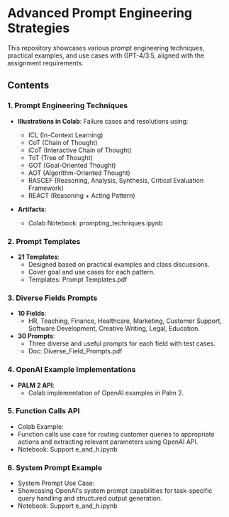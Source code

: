 # Advanced Prompt Engineering Strategies

This repository showcases various prompt engineering techniques, practical examples, and use cases with GPT-4/3.5, aligned with the assignment requirements.



## Contents

### 1. Prompt Engineering Techniques
- **Illustrations in Colab**: Failure cases and resolutions using:
  - ICL (In-Context Learning)
  - CoT (Chain of Thought)
  - iCoT (Interactive Chain of Thought)
  - ToT (Tree of Thought)
  - GOT (Goal-Oriented Thought)
  - AOT (Algorithm-Oriented Thought)
  - RASCEF (Reasoning, Analysis, Synthesis, Critical Evaluation Framework)
  - REACT (Reasoning + Acting Pattern)

- **Artifacts**:
  - Colab Notebook: prompting_techniques.ipynb



### 2. Prompt Templates
- **21 Templates**:
  - Designed based on practical examples and class discussions.
  - Cover goal and use cases for each pattern.
  - Templates: Prompt Templates.pdf



### 3. Diverse Fields Prompts
- **10 Fields**:
  - HR, Teaching, Finance, Healthcare, Marketing, Customer Support, Software Development, Creative Writing, Legal, Education.
- **30 Prompts**:
  - Three diverse and useful prompts for each field with test cases.
  - Doc: Diverse_Field_Prompts.pdf



### 4. OpenAI Example Implementations
- **PALM 2 API**:
  - Colab implementation of OpenAI examples in Palm 2.


### 5. Function Calls API
- Colab Example:
- Function calls use case for routing customer queries to appropriate actions and extracting relevant parameters using OpenAI API.
- Notebook: Support e_and_h.ipynb
  
### 6. System Prompt Example
- System Prompt Use Case:
- Showcasing OpenAI's system prompt capabilities for task-specific query handling and structured output generation.
- Notebook: Support e_and_h.ipynb


